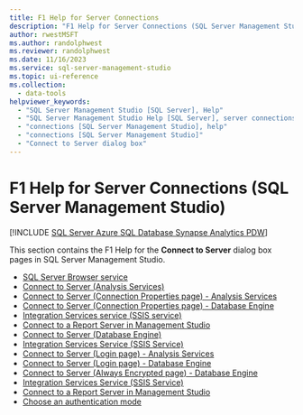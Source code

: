 ```yaml
---
title: F1 Help for Server Connections
description: "F1 Help for Server Connections (SQL Server Management Studio)"
author: rwestMSFT
ms.author: randolphwest
ms.reviewer: randolphwest
ms.date: 11/16/2023
ms.service: sql-server-management-studio
ms.topic: ui-reference
ms.collection:
  - data-tools
helpviewer_keywords:
  - "SQL Server Management Studio [SQL Server], Help"
  - "SQL Server Management Studio Help [SQL Server], server connections"
  - "connections [SQL Server Management Studio], help"
  - "connections [SQL Server Management Studio]"
  - "Connect to Server dialog box"
---
```


# F1 Help for Server Connections (SQL Server Management Studio)

[!INCLUDE [SQL Server Azure SQL Database Synapse Analytics PDW](../includes/applies-to-version/sql-asdb-asdbmi-asa-pdw.md)]

This section contains the F1 Help for the **Connect to Server** dialog box pages in SQL Server Management Studio.

- [SQL Server Browser service](/sql/tools/configuration-manager/sql-server-browser-service)
- [Connect to Server (Analysis Services)](/analysis-services/instances/connect-from-client-applications-analysis-services?viewFallbackFrom=sql-server-ver15)
- [Connect to Server (Connection Properties page) - Analysis Services](/analysis-services/instances/connect-from-client-applications-analysis-services?viewFallbackFrom=sql-server-ver15)
- [Connect to Server (Connection Properties page) - Database Engine](connect-to-server-connection-properties-page-database-engine.md)
- [Integration Services service (SSIS service)](/sql/integration-services/service/integration-services-service-ssis-service)
- [Connect to a Report Server in Management Studio](/sql/reporting-services/tools/connect-to-a-report-server-in-management-studio)
- [Connect to Server (Database Engine)](../../ssms/f1-help/connect-to-server-login-page-database-engine.md)
- [Integration Services Service (SSIS Service)](/sql/integration-services/service/integration-services-service-ssis-service)
- [Connect to Server (Login page) - Analysis Services](/analysis-services/instances/connect-from-client-applications-analysis-services?viewFallbackFrom=sql-server-ver15)
- [Connect to Server (Login page) - Database Engine](connect-to-server-login-page-database-engine.md)
- [Connect to Server (Always Encrypted page) - Database Engine](connect-to-server-always-encrypted-page-database-engine.md)
- [Integration Services Service (SSIS Service)](/sql/integration-services/service/integration-services-service-ssis-service)
- [Connect to a Report Server in Management Studio](/sql/reporting-services/tools/connect-to-a-report-server-in-management-studio)
- [Choose an authentication mode](/sql/relational-databases/security/choose-an-authentication-mode)
